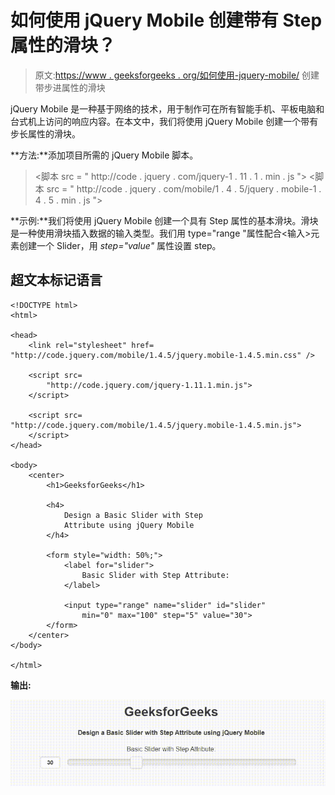 # 如何使用 jQuery Mobile 创建带有 Step 属性的滑块？

> 原文:[https://www . geeksforgeeks . org/如何使用-jquery-mobile/](https://www.geeksforgeeks.org/how-to-create-a-slider-with-step-attribute-using-jquery-mobile/) 创建带步进属性的滑块

jQuery Mobile 是一种基于网络的技术，用于制作可在所有智能手机、平板电脑和台式机上访问的响应内容。在本文中，我们将使用 jQuery Mobile 创建一个带有步长属性的滑块。

**方法:**添加项目所需的 jQuery Mobile 脚本。

> <link rel="”stylesheet”" href="”http://code.jquery.com/mobile/1.4.5/jquery.mobile-1.4.5.min.css”">
> <脚本 src = " http://code . jquery . com/jquery-1 . 11 . 1 . min . js "></脚本>
> <脚本 src = " http://code . jquery . com/mobile/1 . 4 . 5/jquery . mobile-1 . 4 . 5 . min . js "></脚本>

**示例:**我们将使用 jQuery Mobile 创建一个具有 Step 属性的基本滑块。滑块是一种使用滑块插入数据的输入类型。我们用 type="range "属性配合<输入>元素创建一个 Slider，用 *step="value"* 属性设置 step。

## 超文本标记语言

```
<!DOCTYPE html>
<html>

<head>
    <link rel="stylesheet" href=
"http://code.jquery.com/mobile/1.4.5/jquery.mobile-1.4.5.min.css" />

    <script src=
        "http://code.jquery.com/jquery-1.11.1.min.js">
    </script>

    <script src=
"http://code.jquery.com/mobile/1.4.5/jquery.mobile-1.4.5.min.js">
    </script>
</head>

<body>
    <center>
        <h1>GeeksforGeeks</h1>

        <h4>
            Design a Basic Slider with Step 
            Attribute using jQuery Mobile
        </h4>

        <form style="width: 50%;">
            <label for="slider">
                Basic Slider with Step Attribute:
            </label>

            <input type="range" name="slider" id="slider"
                min="0" max="100" step="5" value="30">
        </form>
    </center>
</body>

</html>
```

**输出:**

![](img/2f3ee5b2703d3230368ff8774132e80b.png)